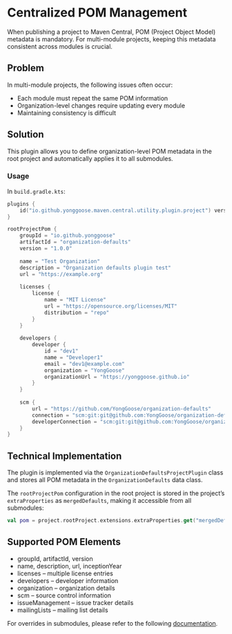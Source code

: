 # Centralized POM Management

When publishing a project to Maven Central, POM (Project Object Model) metadata is mandatory. For multi-module projects, keeping this metadata consistent across modules is crucial.

## Problem

In multi-module projects, the following issues often occur:

- Each module must repeat the same POM information
- Organization-level changes require updating every module
- Maintaining consistency is difficult

## Solution

This plugin allows you to define organization-level POM metadata in the root project and automatically applies it to all submodules.

### Usage

In `build.gradle.kts`:

```kotlin
plugins {
    id("io.github.yonggoose.maven.central.utility.plugin.project") version "0.1.6"
}

rootProjectPom {
    groupId = "io.github.yonggoose"
    artifactId = "organization-defaults"
    version = "1.0.0"
    
    name = "Test Organization"
    description = "Organization defaults plugin test"
    url = "https://example.org"
    
    licenses {
        license {
            name = "MIT License"
            url = "https://opensource.org/licenses/MIT"
            distribution = "repo"
        }
    }
    
    developers {
        developer {
            id = "dev1"
            name = "Developer1"
            email = "dev1@example.com"
            organization = "YongGoose"
            organizationUrl = "https://yonggoose.github.io"
        }
    }
    
    scm {
        url = "https://github.com/YongGoose/organization-defaults"
        connection = "scm:git:git@github.com:YongGoose/organization-defaults.git"
        developerConnection = "scm:git:git@github.com:YongGoose/organization-defaults.git"
    }
}
```

## Technical Implementation

The plugin is implemented via the `OrganizationDefaultsProjectPlugin` class and stores all POM metadata in the `OrganizationDefaults` data class.

The `rootProjectPom` configuration in the root project is stored in the project’s `extraProperties` as `mergedDefaults`, making it accessible from all submodules:

```kotlin
val pom = project.rootProject.extensions.extraProperties.get("mergedDefaults") as OrganizationDefaults
```

## Supported POM Elements
- groupId, artifactId, version 
- name, description, url, inceptionYear 
- licenses – multiple license entries 
- developers – developer information 
- organization – organization details 
- scm – source control information 
- issueManagement – issue tracker details 
- mailingLists – mailing list details

For overrides in submodules, please refer to the following [documentation](/docs/selective-override.md).
